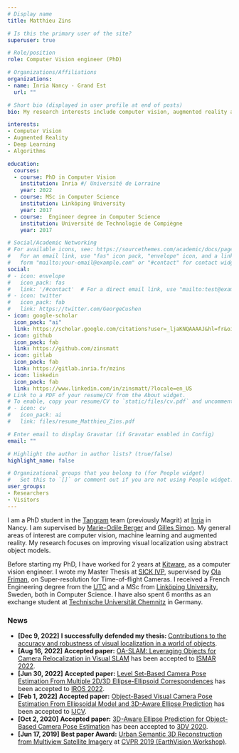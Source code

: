 ```yaml
---
# Display name
title: Matthieu Zins

# Is this the primary user of the site?
superuser: true

# Role/position
role: Computer Vision engineer (PhD)

# Organizations/Affiliations
organizations:
- name: Inria Nancy - Grand Est
  url: ""

# Short bio (displayed in user profile at end of posts)
bio: My research interests include computer vision, augmented reality and machine learning, with a focus on visual localization using abstract object models.

interests:
- Computer Vision
- Augmented Reality
- Deep Learning
- Algorithms

education:
  courses:
  - course: PhD in Computer Vision
    institution: Inria #/ Université de Lorraine
    year: 2022
  - course: MSc in Computer Science
    institution: Linköping University
    year: 2017
  - course:  Engineer degree in Computer Science
    institution: Université de Technologie de Compiègne
    year: 2017

# Social/Academic Networking
# For available icons, see: https://sourcethemes.com/academic/docs/page-builder/#icons
#   For an email link, use "fas" icon pack, "envelope" icon, and a link in the
#   form "mailto:your-email@example.com" or "#contact" for contact widget.
social:
# - icon: envelope
#   icon_pack: fas
#   link: '/#contact'  # For a direct email link, use "mailto:test@example.org".
# - icon: twitter
#   icon_pack: fab
#   link: https://twitter.com/GeorgeCushen
- icon: google-scholar
  icon_pack: "ai"
  link: https://scholar.google.com/citations?user=_ljaKNQAAAAJ&hl=fr&oi=ao
- icon: github
  icon_pack: fab
  link: https://github.com/zinsmatt
- icon: gitlab
  icon_pack: fab
  link: https://gitlab.inria.fr/mzins
- icon: linkedin
  icon_pack: fab
  link: https://www.linkedin.com/in/zinsmatt/?locale=en_US
# Link to a PDF of your resume/CV from the About widget.
# To enable, copy your resume/CV to `static/files/cv.pdf` and uncomment the lines below.
# - icon: cv
#   icon_pack: ai
#   link: files/resume_Matthieu_Zins.pdf

# Enter email to display Gravatar (if Gravatar enabled in Config)
email: ""

# Highlight the author in author lists? (true/false)
highlight_name: false

# Organizational groups that you belong to (for People widget)
#   Set this to `[]` or comment out if you are not using People widget.
user_groups:
- Researchers
- Visitors
---
```


I am a PhD student in the [Tangram](https://team.inria.fr/tangram/fr/) team (previously Magrit) at [Inria](https://www.inria.fr/en) in Nancy. I am supervised by [Marie-Odile Berger](https://members.loria.fr/MOBerger/) and [Gilles Simon](https://members.loria.fr/GSimon/). My general areas of interest are computer vision, machine learning and augmented reality. My research focuses on improving visual localization using abstract object models.

Before starting my PhD, I have worked for 2 years at [Kitware](https://www.kitware.fr/), as a computer vision engineer. I wrote my Master Thesis at [SICK IVP](https://www.sick.com/se/en/), supervised by [Ola Friman](https://scholar.google.com/citations?user=C2J33ewAAAAJ&hl=en), on Super-resolution for
Time-of-flight Cameras. I received a French Engineering degree from the [UTC](https://www.utc.fr/) and a MSc from [Linköping University](https://liu.se/en), Sweden, both in Computer Science. I have also spent 6 months as an exchange student at [Technische Universität Chemnitz](https://www.tu-chemnitz.de/index.html.en) in Germany.


### News
- <b>[Dec 9, 2022]</b> <b>I successfully defended my thesis: </b>[Contributions to the accuracy and robustness of visual localization in a world of objects](https://hal.archives-ouvertes.fr/tel-03922962/document).
- <b>[Aug 16, 2022]</b> <b>Accepted paper:</b> [OA-SLAM: Leveraging Objects for Camera Relocalization in Visual SLAM](../publication/ismar/) has been accepted to [ISMAR 2022](https://ismar2022.org/).
- <b>[Jun 30, 2022]</b> <b>Accepted paper:</b> [Level Set-Based Camera Pose Estimation From Multiple 2D/3D Ellipse-Ellipsoid Correspondences](../publication/iros/) has been accepted to [IROS 2022](https://iros2022.org/).
- <b>[Feb 1, 2022]</b> <b>Accepted paper:</b> [Object-Based Visual Camera Pose Estimation From Ellipsoidal Model and 3D-Aware Ellipse Prediction](../publication/ijcv/) has been accepted to [IJCV](https://www.springer.com/journal/11263).
- <b>[Oct 2, 2020]</b> <b>Accepted paper:</b> [3D-Aware Ellipse Prediction for Object-Based Camera Pose Estimation](../publication/3dv/) has been accepted to [3DV 2020](http://3dv2020.dgcv.nii.ac.jp/).
- <b>[Jun 17, 2019]</b> <b>Best paper Award:</b> [Urban Semantic 3D Reconstruction from Multiview Satellite Imagery](../publication/core3d/) at [CVPR 2019 (EarthVision Workshop)](http://www.classic.grss-ieee.org/earthvision2019/index.html).
